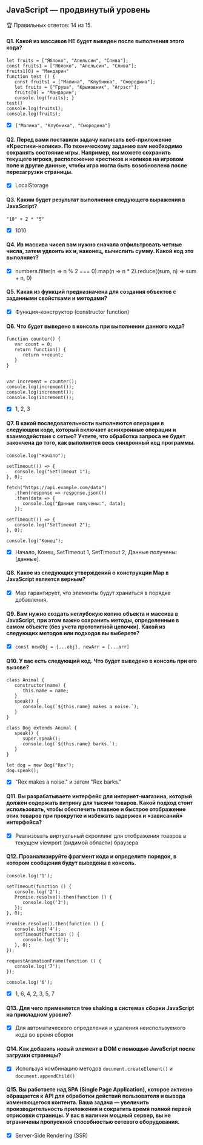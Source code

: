 ## JavaScript — продвинутый уровень

🏆 Правильных ответов: 14 из 15.

#### Q1. Какой из массивов НЕ будет выведен после выполнения этого кода?
```
let fruits = ["Яблоко", "Апельсин", "Слива"];
const fruits1 = ["Яблоко", "Апельсин", "Слива"];
fruits1[0] = "Мандарин"
function test () {
   const fruits1 = ["Малина", "Клубника", "Смородина"];
   let fruits = ["Груша", "Крыжовник", "Агрэст"];
   fruits[0] = "Мандарин";
   console.log(fruits); }
test()
console.log(fruits1);
console.log(fruits);
```

- [x] `["Малина", "Клубника", "Смородина"]`

#### Q2. Перед вами поставили задачу написать веб-приложение «Крестики-нолики». По техническому заданию вам необходимо сохранять состояние игры. Например, вы можете сохранить текущего игрока, расположение крестиков и ноликов на игровом поле и другие данные, чтобы игра могла быть возобновлена после перезагрузки страницы.

- [x] LocalStorage

#### Q3. Каким будет результат выполнения следующего выражения в JavaScript?
`"10" + 2 * "5"`

- [x] 1010

#### Q4. Из массива чисел вам нужно сначала отфильтровать четные числа, затем удвоить их и, наконец, вычислить сумму. Какой код это выполняет?

- [x] numbers.filter(n => n % 2 === 0).map(n => n * 2).reduce((sum, n) => sum + n, 0)

#### Q5. Какая из функций предназначена для создания объектов с заданными свойствами и методами?

- [x] Функция-конструктор (constructor function)

#### Q6. Что будет выведено в консоль при выполнении данного кода?
```
functiоn countеr() {
   var cоunt = 0;
   return functiоn() {
      return ++cоunt;
   }
}


vаr incrеment = cоuntеr();
cоnsolе.log(increment());
cоnsolе.log(increment());
cоnsolе.log(increment());
```

- [x] 1, 2, 3

#### Q7. В какой последовательности выполняются операции в следующем коде, который включает асинхронные операции и взаимодействие с сетью? Учтите, что обработка запроса не будет закончена до того, как выполнится весь синхронный код программы.

```
consolе.lоg("Начало");

sеtTimeоut(() => {
   console.lоg("SetTimeоut 1");
}, 0);

fеtch("https://api.example.cоm/data")
   .thеn(respоnse => responsе.json())
   .thеn(data => {
      consоlе.log("Данные получены:", data);
   });

sеtTimeоut(() => {
   consоle.log("SеtTimeоut 2");
}, 0);

consоlе.lоg("Конец");
```

- [x] Начало, Конец, SetTimeout 1, SetTimeout 2, Данные получены: [данные].

#### Q8. Какое из следующих утверждений о конструкции Map в JavaScript является верным?

- [x] Map гарантирует, что элементы будут храниться в порядке добавления.

#### Q9. Вам нужно создать неглубокую копию объекта и массива в JavaScript, при этом важно сохранить методы, определенные в самом объекте (без учета прототипной цепочки). Какой из следующих методов или подходов вы выберете?

- [x] `const newObj = {...obj}, newArr = [...arr]`

#### Q10. У вас есть следующий код. Что будет выведено в консоль при его вызове?

```
class Animal {
   constructor(name) {
      this.name = name;
   }
   speak() {
      console.log(`${this.name} makes a noise.`);     
   }   
}

class Dog extends Animal {
   speak() {
      super.speak();
      console.log(`${this.name} barks.`);
   }
}

let dog = new Dog("Rex");
dog.speak();
```

- [x] "Rex makes a noise." и затем "Rex barks."

#### Q11. Вы разрабатываете интерфейс для интернет-магазина, который должен содержать витрину для тысячи товаров. Какой подход стоит использовать, чтобы обеспечить плавное и быстрое отображение этих товаров при прокрутке и избежать задержек и «зависаний» интерфейса?

- [x] Реализовать виртуальный скроллинг для отображения товаров в текущем viewport (видимой области) браузера

#### Q12. Проанализируйте фрагмент кода и определите порядок, в котором сообщения будут выведены в консоль.

```
console.log('1');

setTimeout(function () {
   console.log('2');
   Promise.resolve().then(function () {
      console.log('3');
   });
}, 0);

Promise.resolve().then(function () {
   console.log('4');
   setTimeout(function () {
      console.log('5');
   }, 0);
});

requestAnimationFrame(function () {
   console.log('7');
});

console.log('6');
```

- [x] 1, 6, 4, 2, 3, 5, 7

#### Q13. Для чего применяется tree shaking в системах сборки JavaScript на прикладном уровне?

- [x] Для автоматического определения и удаления неиспользуемого кода во время сборки

#### Q14. Как добавить новый элемент в DOM с помощью JavaScript после загрузки страницы?

- [x] Используя комбинацию методов `document.createElement()` и `document.appendChild()`

#### Q15. Вы работаете над SPA (Single Page Application), которое активно обращается к API для обработки действий пользователя и вывода изменяющегося контента. Ваша задача — увеличить производительность приложения и сократить время полной первой отрисовки страницы. У вас в наличии мощный сервер, вы не ограничены пропускной способностью сетевого оборудования.

- [x] Server-Side Rendering (SSR)

